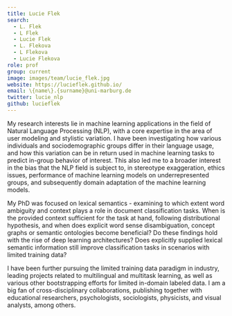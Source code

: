 ```yaml
---
title: Lucie Flek
search:
  - L. Flek
  - L Flek
  - Lucie Flek
  - L. Flekova
  - L Flekova
  - Lucie Flekova
role: prof
group: current
image: images/team/lucie_flek.jpg
website: https://lucieflek.github.io/
email: \{name\}.{surname}@uni-marburg.de
twitter: lucie_nlp
github: lucieflek
---
```


My research interests lie in machine learning applications in the field of Natural Language Processing (NLP), with a core expertise in the area of user modeling and stylistic variation. I have been investigating how various individuals and sociodemographic groups differ in their language usage, and how this variation can be in return used in machine learning tasks to predict in-group behavior of interest. This also led me to a broader interest in the bias that the NLP field is subject to, in stereotype exaggeration, ethics issues, performance of machine learning models on underrepresented groups, and subsequently domain adaptation of the machine learning models.

My PhD was focused on lexical semantics - examining to which extent word ambiguity and context plays a role in document classification tasks. When is the provided context sufficient for the task at hand, following distributional hypothesis, and when does explicit word sense disambiguation, concept graphs or semantic ontologies become beneficial? Do these findings hold with the rise of deep learning architectures? Does explicitly supplied lexical semantic information still improve classification tasks in scenarios with limited training data?

I have been further pursuing the limited training data paradigm in industry, leading projects related to multilingual and multitask learning, as well as various other bootstrapping efforts for limited in-domain labeled data. I am a big fan of cross-disciplinary collaborations, publishing together with educational researchers, psychologists, sociologists, physicists, and visual analysts, among others.
